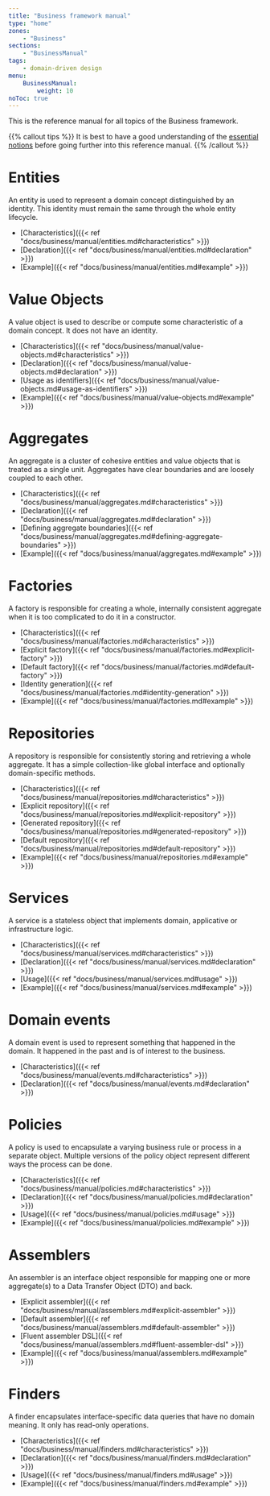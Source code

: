 ```yaml
---
title: "Business framework manual"
type: "home"
zones:
    - "Business"
sections:
    - "BusinessManual"
tags:
    - domain-driven design
menu:
    BusinessManual:
        weight: 10
noToc: true
---
```


This is the reference manual for all topics of the Business framework. 

{{% callout tips %}}
It is best to have a good understanding of the [essential notions](..) before going further into this reference manual.
{{% /callout %}}

# Entities

An entity is used to represent a domain concept distinguished by an identity. This identity must remain the same through the whole entity lifecycle.

* [Characteristics]({{< ref "docs/business/manual/entities.md#characteristics" >}})
* [Declaration]({{< ref "docs/business/manual/entities.md#declaration" >}})
* [Example]({{< ref "docs/business/manual/entities.md#example" >}})

# Value Objects

A value object is used to describe or compute some characteristic of a domain concept. It does not have an identity.

* [Characteristics]({{< ref "docs/business/manual/value-objects.md#characteristics" >}})
* [Declaration]({{< ref "docs/business/manual/value-objects.md#declaration" >}})
* [Usage as identifiers]({{< ref "docs/business/manual/value-objects.md#usage-as-identifiers" >}})
* [Example]({{< ref "docs/business/manual/value-objects.md#example" >}})

# Aggregates

An aggregate is a cluster of cohesive entities and value objects that is treated as a single unit. Aggregates have clear boundaries and are loosely coupled to each other.

* [Characteristics]({{< ref "docs/business/manual/aggregates.md#characteristics" >}})
* [Declaration]({{< ref "docs/business/manual/aggregates.md#declaration" >}})
* [Defining aggregate boundaries]({{< ref "docs/business/manual/aggregates.md#defining-aggregate-boundaries" >}})
* [Example]({{< ref "docs/business/manual/aggregates.md#example" >}})

# Factories

A factory is responsible for creating a whole, internally consistent aggregate when it is too complicated to do
it in a constructor.

* [Characteristics]({{< ref "docs/business/manual/factories.md#characteristics" >}})
* [Explicit factory]({{< ref "docs/business/manual/factories.md#explicit-factory" >}})
* [Default factory]({{< ref "docs/business/manual/factories.md#default-factory" >}})
* [Identity generation]({{< ref "docs/business/manual/factories.md#identity-generation" >}})
* [Example]({{< ref "docs/business/manual/factories.md#example" >}})

# Repositories

A repository is responsible for consistently storing and retrieving a whole aggregate. It has a simple collection-like global interface and optionally domain-specific methods.

* [Characteristics]({{< ref "docs/business/manual/repositories.md#characteristics" >}})
* [Explicit repository]({{< ref "docs/business/manual/repositories.md#explicit-repository" >}})
* [Generated repository]({{< ref "docs/business/manual/repositories.md#generated-repository" >}})
* [Default repository]({{< ref "docs/business/manual/repositories.md#default-repository" >}})
* [Example]({{< ref "docs/business/manual/repositories.md#example" >}})

# Services

A service is a stateless object that implements domain, applicative or infrastructure logic.

* [Characteristics]({{< ref "docs/business/manual/services.md#characteristics" >}})
* [Declaration]({{< ref "docs/business/manual/services.md#declaration" >}})
* [Usage]({{< ref "docs/business/manual/services.md#usage" >}})
* [Example]({{< ref "docs/business/manual/services.md#example" >}})

# Domain events

A domain event is used to represent something that happened in the domain. It happened in the past and is of interest to the business.

* [Characteristics]({{< ref "docs/business/manual/events.md#characteristics" >}})
* [Declaration]({{< ref "docs/business/manual/events.md#declaration" >}})

# Policies

A policy is used to encapsulate a varying business rule or process in a separate object. Multiple versions of the policy object represent different ways the process can be done.

* [Characteristics]({{< ref "docs/business/manual/policies.md#characteristics" >}})
* [Declaration]({{< ref "docs/business/manual/policies.md#declaration" >}})
* [Usage]({{< ref "docs/business/manual/policies.md#usage" >}})
* [Example]({{< ref "docs/business/manual/policies.md#example" >}})

# Assemblers

An assembler is an interface object responsible for mapping one or more aggregate(s) to a Data Transfer Object (DTO) 
and back.

* [Explicit assembler]({{< ref "docs/business/manual/assemblers.md#explicit-assembler" >}})
* [Default assembler]({{< ref "docs/business/manual/assemblers.md#default-assembler" >}})
* [Fluent assembler DSL]({{< ref "docs/business/manual/assemblers.md#fluent-assembler-dsl" >}})
* [Example]({{< ref "docs/business/manual/assemblers.md#example" >}})

# Finders

A finder encapsulates interface-specific data queries that have no domain meaning. It only has read-only operations.

* [Characteristics]({{< ref "docs/business/manual/finders.md#characteristics" >}})
* [Declaration]({{< ref "docs/business/manual/finders.md#declaration" >}})
* [Usage]({{< ref "docs/business/manual/finders.md#usage" >}})
* [Example]({{< ref "docs/business/manual/finders.md#example" >}})
